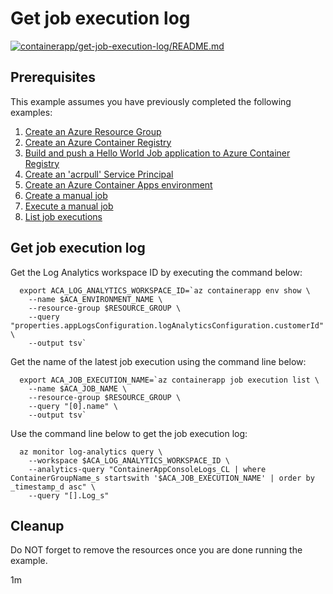 # Get job execution log

[![containerapp/get-job-execution-log/README.md](https://github.com/Azure-Samples/java-on-azure-examples/actions/workflows/containerapp_get-job-execution-log_README_md.yml/badge.svg)](https://github.com/Azure-Samples/java-on-azure-examples/actions/workflows/containerapp_get-job-execution-log_README_md.yml)

## Prerequisites

<!-- 

  if [[ -z $REGION ]]; then
    export REGION=westus
  fi

  -->
<!-- workflow.cron(0 9 * * 3) -->
<!-- workflow.include(../../acr/helloworldjob/README.md) -->
<!-- workflow.include(../list-job-executions/README.md) -->

This example assumes you have previously completed the following examples:

1. [Create an Azure Resource Group](../../group/create/README.md)
1. [Create an Azure Container Registry](../../acr/create/README.md)
1. [Build and push a Hello World Job application to Azure Container Registry](../../acr/helloworldjob/README.md)
1. [Create an 'acrpull' Service Principal](../../acr/create-acrpull-service-principal/README.md)
1. [Create an Azure Container Apps environment](../create-environment/README.md)
1. [Create a manual job](../create-manual-job/README.md)
1. [Execute a manual job](../execute-manual-job/README.md)
1. [List job executions](../list-job-executions/README.md)

## Get job execution log

Get the Log Analytics workspace ID by executing the command below:

```shell
  export ACA_LOG_ANALYTICS_WORKSPACE_ID=`az containerapp env show \
    --name $ACA_ENVIRONMENT_NAME \
    --resource-group $RESOURCE_GROUP \
    --query "properties.appLogsConfiguration.logAnalyticsConfiguration.customerId" \
    --output tsv`
```

Get the name of the latest job execution using the command line below:

```shell
  export ACA_JOB_EXECUTION_NAME=`az containerapp job execution list \
    --name $ACA_JOB_NAME \
    --resource-group $RESOURCE_GROUP \
    --query "[0].name" \
    --output tsv`
```

Use the command line below to get the job execution log:

```shell
  az monitor log-analytics query \
    --workspace $ACA_LOG_ANALYTICS_WORKSPACE_ID \
    --analytics-query "ContainerAppConsoleLogs_CL | where ContainerGroupName_s startswith '$ACA_JOB_EXECUTION_NAME' | order by _timestamp_d asc" \
    --query "[].Log_s"
``` 

<!-- workflow.directOnly()

  sleep 60
  az group delete --name $RESOURCE_GROUP --yes || true

  -->

## Cleanup

Do NOT forget to remove the resources once you are done running the example.

1m
